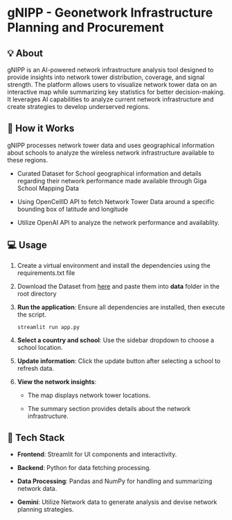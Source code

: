 # gNIPP - Geonetwork Infrastructure Planning and Procurement
## 💡 About

gNIPP is an AI-powered network infrastructure analysis tool designed to provide insights into network tower distribution, coverage, and signal strength. The platform allows users to visualize network tower data on an interactive map while summarizing key statistics for better decision-making. It leverages AI capabilities to analyze current network infrastructure and create strategies to develop underserved regions.

## 🔎 How it Works

gNIPP processes network tower data and uses geographical information about schools to analyze the wireless network infrastructure available to these regions.

- Curated Dataset for School geographical information and details regarding their network performance made available through Giga School Mapping Data
  
- Using OpenCellID API to fetch Network Tower Data around a specific bounding box of latitude and longitude
    
- Utilize OpenAI API to analyze the network performance and availablity.
    

## 💻 Usage

1. Create a virtual environment and install the dependencies using the requirements.txt file
2. Download the Dataset from [here](https://drive.google.com/drive/folders/1gliQCbbAX8s4cyq0gpQKvZjnMpbnEPiI) and paste them into **data** folder in the root directory
3. **Run the application**: Ensure all dependencies are installed, then execute the script.
    
    ```
    streamlit run app.py
    ```
    
4. **Select a country and school**: Use the sidebar dropdown to choose a school location.
5. **Update information**: Click the update button after selecting a school to refresh data. 
6. **View the network insights**:
    
    - The map displays network tower locations.
        
    - The summary section provides details about the network infrastructure.
        
    

## 🧰 Tech Stack

- **Frontend**: Streamlit for UI components and interactivity.
    
- **Backend**: Python for data fetching processing.
    
- **Data Processing**: Pandas and NumPy for handling and summarizing network data.

- **Gemini**: Utilize Network data to generate analysis and devise network planning strategies.
